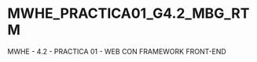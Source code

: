 # MWHE_PRACTICA01_G4.2_MBG_RTM
 MWHE - 4.2 - PRACTICA 01 - WEB CON FRAMEWORK FRONT-END


<!-- PREGUNTAS -->
<!-- 04/11/2024 -->
<!-- LOS "CARDS" DE GASTRONOMIA, ARTE ETC I cant edit the width, idk why tbh -->